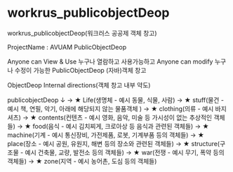 # workrus_publicobjectDeop
workrus_publicobjectDeop(워크러스 공공제 객체 창고)

ProjectName : AVUAM PublicObjectDeop

Anyone can View & Use 누구나 열람하고 사용가능하고
Anyone can modify 누구나 수정이 가능한
PublicObjectDeop (자바)객체 창고


ObjectDeop Internal directions(객체 창고 내부 약도)

publicobjectDeop
      ↓
      → ★ Life(생명체 - 예시 동물, 식물, 사람)
      → ★ stuff(물건 - 예시 책, 연필, 악기, 아래에 해당되지 않는 물품객체 )
      → ★ clothing(의류 - 예시 바지 셔츠)
      → ★ contents(컨텐츠 - 예시 영화, 음악, 미술 등 가시성이 없는 추상적인 객체들)
      → ★ food(음식 - 예시 김치찌게, 크로아상 등 음식과 관련된 객체들)
      → ★ machine(기계 - 예시 통신장비, 가전제품, 로봇, 기계부품 등의 객체들)
      → ★ place(장소 - 예시 공원, 유원지, 해변 등의 장소와 관련된 객체들)
      → ★ structure(구조물 - 예시 건축물, 교량, 발전소 등의 객체들)
      → ★ war(전쟁 - 예시 무기, 폭약 등의 객체들)
      → ★ zone(지역 - 예시 농어촌, 도심 등의 객체들)
